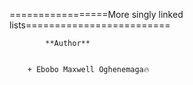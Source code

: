 =================More singly linked lists=========================


			**Author**


		+ Ebobo Maxwell Oghenemaga🔥
		

